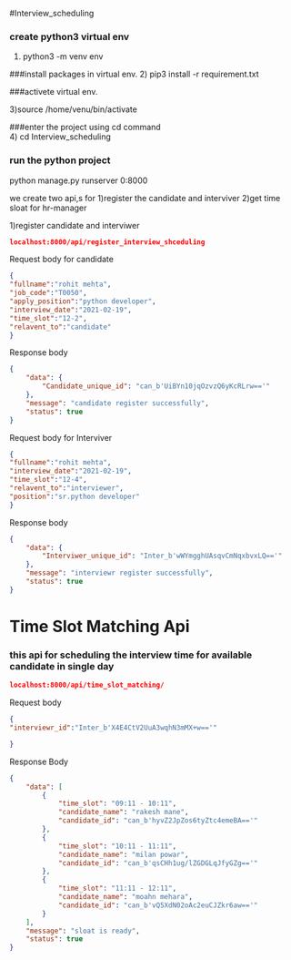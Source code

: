 #Interview_scheduling

### create python3 virtual env
1) python3 -m venv env
   
###install packages in virtual env.
2)  pip3 install -r requirement.txt 
  
###activete virtual env.

3)source /home/venu/bin/activate

###enter the project using cd command  
4) cd Interview_scheduling

### run the python project
python manage.py runserver 0:8000

we create two api,s for 
1)register the candidate and interviver
2)get time sloat for hr-manager 


1)register candidate and interviwer
```json
localhost:8000/api/register_interview_shceduling
```

Request body  for candidate
```json
{
"fullname":"rohit mehta",
"job_code":"T0050",
"apply_position":"python developer",
"interview_date":"2021-02-19",
"time_slot":"12-2",
"relavent_to":"candidate"
}
```
Response body
```json
{
    "data": {
        "Candidate_unique_id": "can_b'UiBYn10jqOzvzQ6yKcRLrw=='"
    },
    "message": "candidate register successfully",
    "status": true
}
```

Request body for Interviver
```json
{
"fullname":"rohit mehta",
"interview_date":"2021-02-19",
"time_slot":"12-4",
"relavent_to":"interviewer",
"position":"sr.python developer"
}
```

Response body 
```json
{
    "data": {
        "Interviwer_unique_id": "Inter_b'wWYmgghUAsqvCmNqxbvxLQ=='"
    },
    "message": "interviewr register successfully",
    "status": true
}
```


# Time Slot Matching Api
### this api for scheduling the interview time for available candidate in single day
```json
localhost:8000/api/time_slot_matching/
```

Request body
```json
{
"interviewr_id":"Inter_b'X4E4CtV2UuA3wqhN3mMX+w=='"

}
```

Response Body
```json
{
    "data": [
        {
            "time_slot": "09:11 - 10:11",
            "candidate_name": "rakesh mane",
            "candidate_id": "can_b'hyvZ2JpZos6tyZtc4emeBA=='"
        },
        {
            "time_slot": "10:11 - 11:11",
            "candidate_name": "milan powar",
            "candidate_id": "can_b'qsCHh1ug/lZGDGLqJfyGZg=='"
        },
        {
            "time_slot": "11:11 - 12:11",
            "candidate_name": "moahn mehara",
            "candidate_id": "can_b'vQ5XdN02oAc2euCJZkr6aw=='"
        }
    ],
    "message": "sloat is ready",
    "status": true
}
```
